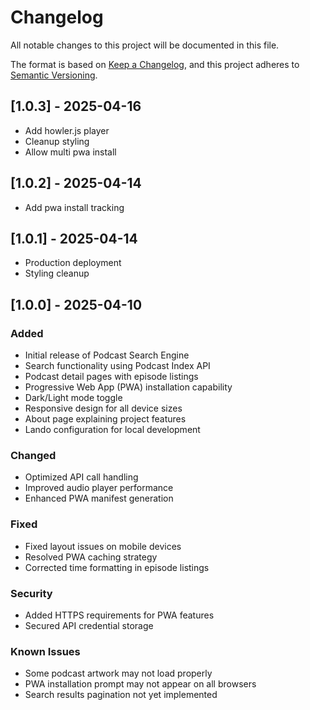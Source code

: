 # Changelog

All notable changes to this project will be documented in this file.

The format is based on [Keep a Changelog](https://keepachangelog.com/en/1.0.0/),
and this project adheres to [Semantic Versioning](https://semver.org/spec/v2.0.0.html).

## [1.0.3] - 2025-04-16
- Add howler.js player
- Cleanup styling
- Allow multi pwa install 

## [1.0.2] - 2025-04-14
- Add pwa install tracking

## [1.0.1] - 2025-04-14
- Production deployment
- Styling cleanup


## [1.0.0] - 2025-04-10

### Added

- Initial release of Podcast Search Engine
- Search functionality using Podcast Index API
- Podcast detail pages with episode listings
- Progressive Web App (PWA) installation capability
- Dark/Light mode toggle
- Responsive design for all device sizes
- About page explaining project features
- Lando configuration for local development

### Changed

- Optimized API call handling
- Improved audio player performance
- Enhanced PWA manifest generation

### Fixed

- Fixed layout issues on mobile devices
- Resolved PWA caching strategy
- Corrected time formatting in episode listings

### Security

- Added HTTPS requirements for PWA features
- Secured API credential storage

### Known Issues

- Some podcast artwork may not load properly
- PWA installation prompt may not appear on all browsers
- Search results pagination not yet implemented